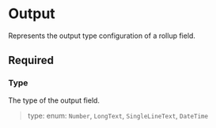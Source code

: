# Output

Represents the output type configuration of a rollup field.

## Required

### Type

The type of the output field.
>type: enum: `Number`, `LongText`, `SingleLineText`, `DateTime`

